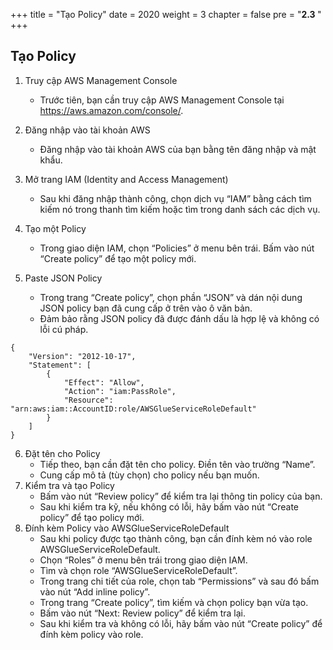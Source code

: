 +++
title = "Tạo Policy"
date = 2020
weight = 3
chapter = false
pre = "<b>2.3 </b>"
+++

## Tạo Policy

1. Truy cập AWS Management Console

   - Trước tiên, bạn cần truy cập AWS Management Console tại https://aws.amazon.com/console/.

2. Đăng nhập vào tài khoản AWS

   - Đăng nhập vào tài khoản AWS của bạn bằng tên đăng nhập và mật khẩu.

3. Mở trang IAM (Identity and Access Management)
   - Sau khi đăng nhập thành công, chọn dịch vụ “IAM” bằng cách tìm kiếm nó trong thanh tìm kiếm hoặc tìm trong danh sách các dịch vụ.
4. Tạo một Policy
   - Trong giao diện IAM, chọn “Policies” ở menu bên trái. Bấm vào nút “Create policy” để tạo một policy mới.
5. Paste JSON Policy
   - Trong trang “Create policy”, chọn phần “JSON” và dán nội dung JSON policy bạn đã cung cấp ở trên vào ô văn bản.
   - Đảm bảo rằng JSON policy đã được đánh dấu là hợp lệ và không có lỗi cú pháp.

```
{
    "Version": "2012-10-17",
    "Statement": [
        {
            "Effect": "Allow",
            "Action": "iam:PassRole",
            "Resource": "arn:aws:iam::AccountID:role/AWSGlueServiceRoleDefault"
        }
    ]
}
```

6. Đặt tên cho Policy
   - Tiếp theo, bạn cần đặt tên cho policy. Điền tên vào trường “Name”.
   - Cung cấp mô tả (tùy chọn) cho policy nếu bạn muốn.
7. Kiểm tra và tạo Policy
   - Bấm vào nút “Review policy” để kiểm tra lại thông tin policy của bạn.
   - Sau khi kiểm tra kỹ, nếu không có lỗi, hãy bấm vào nút “Create policy” để tạo policy mới.
8. Đính kèm Policy vào AWSGlueServiceRoleDefault
   - Sau khi policy được tạo thành công, bạn cần đính kèm nó vào role AWSGlueServiceRoleDefault.
   - Chọn “Roles” ở menu bên trái trong giao diện IAM.
   - Tìm và chọn role “AWSGlueServiceRoleDefault”.
   - Trong trang chi tiết của role, chọn tab “Permissions” và sau đó bấm vào nút “Add inline policy”.
   - Trong trang “Create policy”, tìm kiếm và chọn policy bạn vừa tạo.
   - Bấm vào nút “Next: Review policy” để kiểm tra lại.
   - Sau khi kiểm tra và không có lỗi, hãy bấm vào nút “Create policy” để đính kèm policy vào role.
